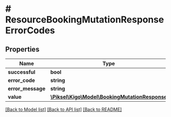 # # ResourceBookingMutationResponseErrorCodes

## Properties

Name | Type | Description | Notes
------------ | ------------- | ------------- | -------------
**successful** | **bool** |  | [optional] 
**error_code** | **string** |  | [optional] 
**error_message** | **string** |  | [optional] 
**value** | [**\Piksel\Kigo\Model\BookingMutationResponse**](BookingMutationResponse.md) |  | [optional] 

[[Back to Model list]](../../README.md#documentation-for-models) [[Back to API list]](../../README.md#documentation-for-api-endpoints) [[Back to README]](../../README.md)


